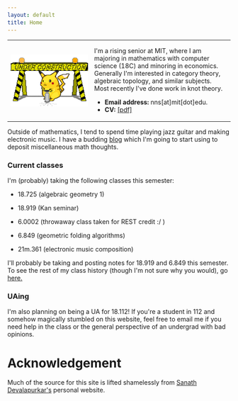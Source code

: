 ```yaml
---
layout: default
title: Home
---
```

<script type="text/javascript"
src="https://cdn.mathjax.org/mathjax/latest/MathJax.js?config=TeX-AMS-MML_HTMLorMML">
</script>

<table width="100%" cellspacing="0" cellpadding="0" border="0">
<tbody><tr>
<td width = "37.5%">
<img style="display: block; margin: auto;" alt="photo" src="/assets/under_construction.gif">
</td>
<td>
<p>
I'm a rising senior at MIT, where I am majoring in mathematics with computer science (18C) and minoring in economics.
Generally I'm interested in category theory, algebraic topology, and similar subjects.
Most recently I've done work in knot theory.
</p>
<ul>
<li><b>Email address:</b> nns[at]mit[dot]edu.</li>
<li><b>CV: </b><a href="/files/cv.pdf">[pdf]</a></li>
</ul>

</td>
</tr>
</tbody></table>

<p>
Outside of mathematics, I tend to spend time playing jazz guitar and making electronic music.
I have a budding <a href="/blog/">blog</a> which I'm going to start using to deposit miscellaneous math thoughts. 
</p>

### Current classes

I'm (probably) taking the following classes this semester:

* 18.725 (algebraic geometry 1)

* 18.919 (Kan seminar)

* 6.0002 (throwaway class taken for REST credit :/ )

* 6.849 (geometric folding algorithms)

* 21m.361 (electronic music composition)

I'll probably be taking and posting notes for 18.919 and 6.849 this semester.
To see the rest of my class history (though I'm not sure why you would), go <a href="/classes">here.</a>

### UAing

I'm also planning on being a UA for 18.112!
If you're a student in 112 and somehow magically stumbled on this website, feel free to email me if you need help in the class or the general perspective of an undergrad with bad opinions.

<h1> Acknowledgement </h1>
Much of the source for this site is lifted shamelessly from <a href="https://sanathdevalapurkar.github.io/"> Sanath Devalapurkar's</a> personal website.


